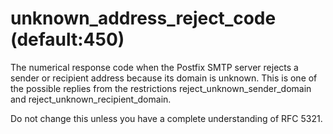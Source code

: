 # unknown_address_reject_code (default:450) 


The numerical response code when the Postfix SMTP server rejects a
sender or recipient address because its domain is unknown.  This
is one of the possible replies from the restrictions
reject_unknown_sender_domain and reject_unknown_recipient_domain.



Do not change this unless you have a complete understanding of RFC 5321.



